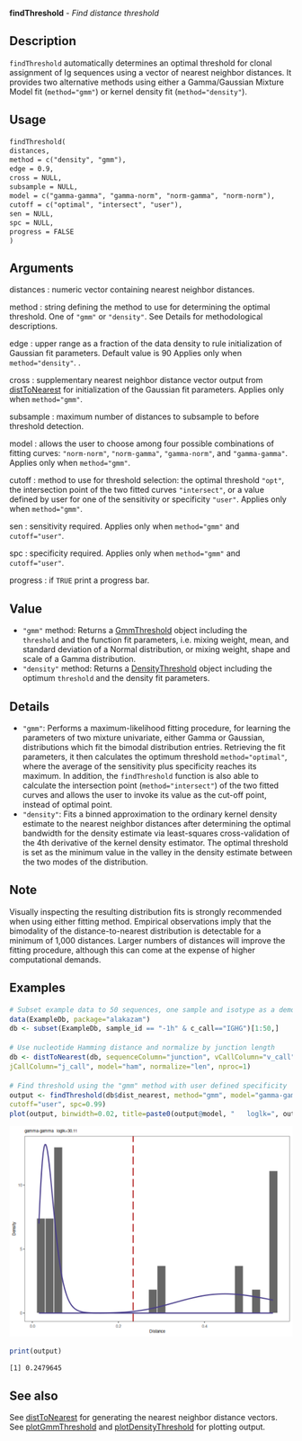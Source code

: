 **findThreshold** - *Find distance threshold*

Description
--------------------

`findThreshold` automatically determines an optimal threshold for clonal assignment of
Ig sequences using a vector of nearest neighbor distances. It provides two alternative methods 
using either a Gamma/Gaussian Mixture Model fit (`method="gmm"`) or kernel density 
fit (`method="density"`).


Usage
--------------------
```
findThreshold(
distances,
method = c("density", "gmm"),
edge = 0.9,
cross = NULL,
subsample = NULL,
model = c("gamma-gamma", "gamma-norm", "norm-gamma", "norm-norm"),
cutoff = c("optimal", "intersect", "user"),
sen = NULL,
spc = NULL,
progress = FALSE
)
```

Arguments
-------------------

distances
:   numeric vector containing nearest neighbor distances.

method
:   string defining the method to use for determining the optimal threshold.
One of `"gmm"` or `"density"`. See Details for methodological
descriptions.

edge
:   upper range as a fraction of the data density to rule initialization of 
Gaussian fit parameters. Default value is 90
Applies only when `method="density"`. .

cross
:   supplementary nearest neighbor distance vector output from [distToNearest](distToNearest.md) 
for initialization of the Gaussian fit parameters. 
Applies only when `method="gmm"`.

subsample
:   maximum number of distances to subsample to before threshold detection.

model
:   allows the user to choose among four possible combinations of fitting curves: 
`"norm-norm"`, `"norm-gamma"`, `"gamma-norm"`, 
and `"gamma-gamma"`. Applies only when `method="gmm"`.

cutoff
:   method to use for threshold selection: the optimal threshold `"opt"`, 
the intersection point of the two fitted curves `"intersect"`, or 
a value defined by user for one of the sensitivity or specificity `"user"`.
Applies only when `method="gmm"`.

sen
:   sensitivity required. Applies only when `method="gmm"` and `cutoff="user"`.

spc
:   specificity required. Applies only when `method="gmm"` and `cutoff="user"`.

progress
:   if `TRUE` print a progress bar.




Value
-------------------


+  `"gmm"` method:      Returns a [GmmThreshold](GmmThreshold-class.md) object including the  
`threshold` and the function fit parameters, i.e.
mixing weight, mean, and standard deviation of a Normal distribution, or 
mixing weight, shape and scale of a Gamma distribution.
+  `"density"` method:  Returns a [DensityThreshold](DensityThreshold-class.md) object including the optimum 
`threshold` and the density fit parameters.



Details
-------------------


+  `"gmm"`:     Performs a maximum-likelihood fitting procedure, for learning 
the parameters of two mixture univariate, either Gamma or Gaussian, distributions 
which fit the bimodal distribution entries. Retrieving the fit parameters, 
it then calculates the optimum threshold `method="optimal"`, where the 
average of the sensitivity plus specificity reaches its maximum. In addition, 
the `findThreshold` function is also able 
to calculate the intersection point (`method="intersect"`) of the two fitted curves 
and allows the user to invoke its value as the cut-off point, instead of optimal point.
+  `"density"`: Fits a binned approximation to the ordinary kernel density estimate
to the nearest neighbor distances after determining the optimal
bandwidth for the density estimate via least-squares cross-validation of 
the 4th derivative of the kernel density estimator. The optimal threshold
is set as the minimum value in the valley in the density estimate
between the two modes of the distribution.



Note
-------------------

Visually inspecting the resulting distribution fits is strongly recommended when using 
either fitting method. Empirical observations imply that the bimodality 
of the distance-to-nearest distribution is detectable for a minimum of 1,000 distances.
Larger numbers of distances will improve the fitting procedure, although this can come 
at the expense of higher computational demands.



Examples
-------------------

```R
# Subset example data to 50 sequences, one sample and isotype as a demo
data(ExampleDb, package="alakazam")
db <- subset(ExampleDb, sample_id == "-1h" & c_call=="IGHG")[1:50,]

# Use nucleotide Hamming distance and normalize by junction length
db <- distToNearest(db, sequenceColumn="junction", vCallColumn="v_call",
jCallColumn="j_call", model="ham", normalize="len", nproc=1)

# Find threshold using the "gmm" method with user defined specificity
output <- findThreshold(db$dist_nearest, method="gmm", model="gamma-gamma", 
cutoff="user", spc=0.99)
plot(output, binwidth=0.02, title=paste0(output@model, "   loglk=", output@loglk))

```

![2](findThreshold-2.png)

```R
print(output)
```


```
[1] 0.2479645

```



See also
-------------------

See [distToNearest](distToNearest.md) for generating the nearest neighbor distance vectors.
See [plotGmmThreshold](plotGmmThreshold.md) and [plotDensityThreshold](plotDensityThreshold.md) for plotting output.







